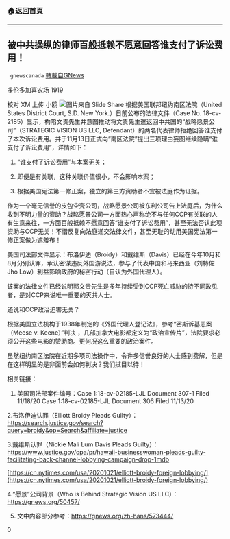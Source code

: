 ###  [:house:返回首頁](https://github.com/ourhimalayas/txt)
---

## 被中共操纵的律师百般抵赖不愿意回答谁支付了诉讼费用！
` gnewscanada` [轉載自GNews](https://gnews.org/zh-hans/573916/)

多伦多加喜农场 1919

校对 XM 上传 小鸥
![](https://gnews-media-offload.s3.amazonaws.com/wp-content/uploads/2020/11/19174201/%E5%85%AC%E5%8F%B8.jpg)图片来自 Slide Share
根据美国联邦纽约南区法院（United States District Court, S.D. New York.）日前公布的法律文件（Case No. 18-cv-2185）显示，构陷文贵先生并意图推动将文贵先生遣返回中共国的“战略愿景公司”（STRATEGIC VISION US LLC, Defendant）的两名代表律师拒绝回答谁支付了本次诉讼费用。并于11月13日正式向“南区法院”提出三项理由妄图继续隐瞒“谁支付了诉讼费用”，详情如下：

1. “谁支付了诉讼费用”与本案无关；

2. 即便是有关联，这种关联价值很小，不会影响本案；

3. 根据美国宪法第一修正案，独立的第三方资助者不宜被法庭作为证据。

作为一个毫无信誉的皮包空壳公司，战略愿景公司被东利公司告上法庭后，为什么收到不明力量的资助？战略愿景公司一方面热心声称绝不与任何CCP有关联的人有生意来往，一方面百般抵赖不愿意回答“谁支付了诉讼费用”，甚至无法否认此项资助与CCP无关！不惜反复向法庭递交法律文件，甚至无耻的动用美国宪法第一修正案做为遮羞布！

美国司法部文件显示：布洛伊迪（Broidy）和戴维斯（Davis）已经在今年10月和8月分别认罪，承认密谋违反外国游说法，参与了代表中国和马来西亚（刘特佐Jho Low）利益影响政府的秘密行动（自认为外国代理人）。

该案的法律文件已经说明郭文贵先生是多年持续受到CCP死亡威胁的持不同政见者，是对CCP来说唯一重要的灭共人士。

还说和CCP政治迫害无关？

根据美国立法机构于1938年制定的《外国代理人登记法》，参考“密斯诉基恩案（Meese v. Keene）”判决 ，几部加拿大电影都定义为“政治宣传片”，法院要求必须公开这些电影的赞助商。更何况这么重要的政治案件。

虽然纽约南区法院在近期多项司法操作中，令许多信誉良好的人士感到费解，但是在这样明显的是非面前会如何判决？我们拭目以待！

相关链接：

1. 美国司法部案件编号：Case 1:18-cv-02185-LJL Document 307-1 Filed 11/18/20 Case 1:18-cv-02185-LJL Document 306 Filed 11/13/20

2.布洛伊迪认罪（Elliott Broidy Pleads Guilty）：https://search.justice.gov/search?query=broidy&op=Search&affiliate=justice

3.戴维斯认罪（Nickie Mali Lum Davis Pleads Guilty）： https://www.justice.gov/opa/pr/hawaii-businesswoman-pleads-guilty-facilitating-back-channel-lobbying-campaign-drop-1mdb

[https://cn.nytimes.com/usa/20201021/elliott-broidy-foreign-lobbying/](https://cn.nytimes.com/usa/20201021/elliott-broidy-foreign-lobbying/)

4.“愿景”公司背景（Who is Behind Strategic Vision US LLC）： https://gnews.org/50457/

5. 文中内容部分参考：https://gnews.org/zh-hans/573444/

0
